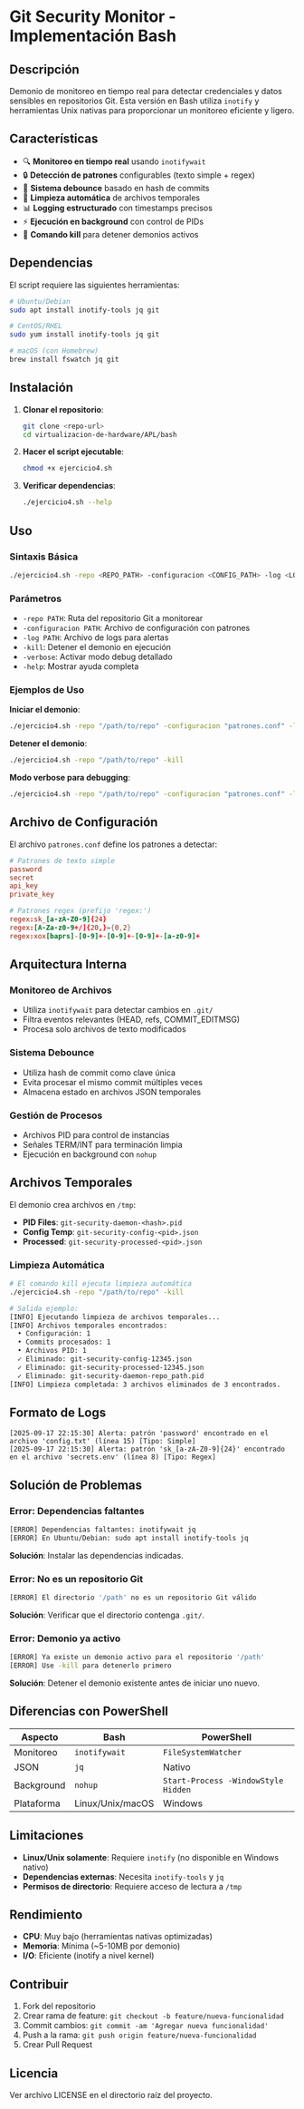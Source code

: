 # Git Security Monitor - Implementación Bash

## Descripción

Demonio de monitoreo en tiempo real para detectar credenciales y datos sensibles en repositorios Git. Esta versión en Bash utiliza `inotify` y herramientas Unix nativas para proporcionar un monitoreo eficiente y ligero.

## Características

- 🔍 **Monitoreo en tiempo real** usando `inotifywait`
- 🔒 **Detección de patrones** configurables (texto simple + regex)
- 🚫 **Sistema debounce** basado en hash de commits
- 🧹 **Limpieza automática** de archivos temporales
- 📊 **Logging estructurado** con timestamps precisos
- ⚡ **Ejecución en background** con control de PIDs
- 🛑 **Comando kill** para detener demonios activos

## Dependencias

El script requiere las siguientes herramientas:

```bash
# Ubuntu/Debian
sudo apt install inotify-tools jq git

# CentOS/RHEL
sudo yum install inotify-tools jq git

# macOS (con Homebrew)
brew install fswatch jq git
```

## Instalación

1. **Clonar el repositorio**:
   ```bash
   git clone <repo-url>
   cd virtualizacion-de-hardware/APL/bash
   ```

2. **Hacer el script ejecutable**:
   ```bash
   chmod +x ejercicio4.sh
   ```

3. **Verificar dependencias**:
   ```bash
   ./ejercicio4.sh --help
   ```

## Uso

### Sintaxis Básica

```bash
./ejercicio4.sh -repo <REPO_PATH> -configuracion <CONFIG_PATH> -log <LOG_PATH>
```

### Parámetros

- `-repo PATH`: Ruta del repositorio Git a monitorear
- `-configuracion PATH`: Archivo de configuración con patrones
- `-log PATH`: Archivo de logs para alertas
- `-kill`: Detener el demonio en ejecución
- `-verbose`: Activar modo debug detallado
- `-help`: Mostrar ayuda completa

### Ejemplos de Uso

**Iniciar el demonio**:
```bash
./ejercicio4.sh -repo "/path/to/repo" -configuracion "patrones.conf" -log "security.log"
```

**Detener el demonio**:
```bash
./ejercicio4.sh -repo "/path/to/repo" -kill
```

**Modo verbose para debugging**:
```bash
./ejercicio4.sh -repo "/path/to/repo" -configuracion "patrones.conf" -log "security.log" -verbose
```

## Archivo de Configuración

El archivo `patrones.conf` define los patrones a detectar:

```conf
# Patrones de texto simple
password
secret
api_key
private_key

# Patrones regex (prefijo 'regex:')
regex:sk_[a-zA-Z0-9]{24}
regex:[A-Za-z0-9+/]{20,}={0,2}
regex:xox[baprs]-[0-9]+-[0-9]+-[0-9]+-[a-z0-9]+
```

## Arquitectura Interna

### Monitoreo de Archivos
- Utiliza `inotifywait` para detectar cambios en `.git/`
- Filtra eventos relevantes (HEAD, refs, COMMIT_EDITMSG)
- Procesa solo archivos de texto modificados

### Sistema Debounce
- Utiliza hash de commit como clave única
- Evita procesar el mismo commit múltiples veces
- Almacena estado en archivos JSON temporales

### Gestión de Procesos
- Archivos PID para control de instancias
- Señales TERM/INT para terminación limpia
- Ejecución en background con `nohup`

## Archivos Temporales

El demonio crea archivos en `/tmp`:

- **PID Files**: `git-security-daemon-<hash>.pid`
- **Config Temp**: `git-security-config-<pid>.json`
- **Processed**: `git-security-processed-<pid>.json`

### Limpieza Automática

```bash
# El comando kill ejecuta limpieza automática
./ejercicio4.sh -repo "/path/to/repo" -kill

# Salida ejemplo:
[INFO] Ejecutando limpieza de archivos temporales...
[INFO] Archivos temporales encontrados:
  • Configuración: 1
  • Commits procesados: 1
  • Archivos PID: 1
  ✓ Eliminado: git-security-config-12345.json
  ✓ Eliminado: git-security-processed-12345.json
  ✓ Eliminado: git-security-daemon-repo_path.pid
[INFO] Limpieza completada: 3 archivos eliminados de 3 encontrados.
```

## Formato de Logs

```
[2025-09-17 22:15:30] Alerta: patrón 'password' encontrado en el archivo 'config.txt' (línea 15) [Tipo: Simple]
[2025-09-17 22:15:30] Alerta: patrón 'sk_[a-zA-Z0-9]{24}' encontrado en el archivo 'secrets.env' (línea 8) [Tipo: Regex]
```

## Solución de Problemas

### Error: Dependencias faltantes
```bash
[ERROR] Dependencias faltantes: inotifywait jq
[ERROR] En Ubuntu/Debian: sudo apt install inotify-tools jq
```
**Solución**: Instalar las dependencias indicadas.

### Error: No es un repositorio Git
```bash
[ERROR] El directorio '/path' no es un repositorio Git válido
```
**Solución**: Verificar que el directorio contenga `.git/`.

### Error: Demonio ya activo
```bash
[ERROR] Ya existe un demonio activo para el repositorio '/path'
[ERROR] Use -kill para detenerlo primero
```
**Solución**: Detener el demonio existente antes de iniciar uno nuevo.

## Diferencias con PowerShell

| Aspecto | Bash | PowerShell |
|---------|------|------------|
| Monitoreo | `inotifywait` | `FileSystemWatcher` |
| JSON | `jq` | Nativo |
| Background | `nohup` | `Start-Process -WindowStyle Hidden` |
| Plataforma | Linux/Unix/macOS | Windows |

## Limitaciones

- **Linux/Unix solamente**: Requiere `inotify` (no disponible en Windows nativo)
- **Dependencias externas**: Necesita `inotify-tools` y `jq`
- **Permisos de directorio**: Requiere acceso de lectura a `/tmp`

## Rendimiento

- **CPU**: Muy bajo (herramientas nativas optimizadas)
- **Memoria**: Mínima (~5-10MB por demonio)
- **I/O**: Eficiente (inotify a nivel kernel)

## Contribuir

1. Fork del repositorio
2. Crear rama de feature: `git checkout -b feature/nueva-funcionalidad`
3. Commit cambios: `git commit -am 'Agregar nueva funcionalidad'`
4. Push a la rama: `git push origin feature/nueva-funcionalidad`
5. Crear Pull Request

## Licencia

Ver archivo LICENSE en el directorio raíz del proyecto.